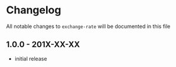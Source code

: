 # Changelog

All notable changes to `exchange-rate` will be documented in this file

## 1.0.0 - 201X-XX-XX

- initial release
